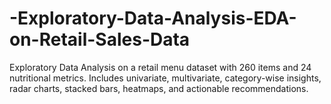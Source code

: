 # -Exploratory-Data-Analysis-EDA-on-Retail-Sales-Data
Exploratory Data Analysis on a retail menu dataset with 260 items and 24 nutritional metrics. Includes univariate, multivariate, category-wise insights, radar charts, stacked bars, heatmaps, and actionable recommendations.
